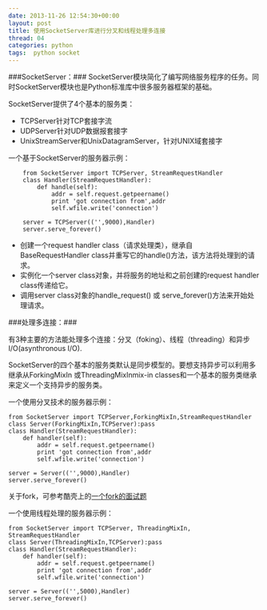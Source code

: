 ```yaml
---
date: 2013-11-26 12:54:30+00:00
layout: post
title: 使用SocketServer库进行分叉和线程处理多连接
thread: 04
categories: python 
tags:  python socket
---
```


###SocketServer：###
SocketServer模块简化了编写网络服务程序的任务。同时SocketServer模块也是Python标准库中很多服务器框架的基础。

SocketServer提供了4个基本的服务类：

- TCPServer针对TCP套接字流
- UDPServer针对UDP数据报套接字
- UnixStreamServer和UnixDatagramServer，针对UNIX域套接字

一个基于SocketServer的服务器示例：

		from SocketServer import TCPServer, StreamRequestHandler
		class Handler(StreamRequestHandler):
			def handle(self):
				addr = self.request.getpeername()
				print 'got connection from',addr
				self.wfile.write('connection')
		
		server = TCPServer(('',9000),Handler)
		server.serve_forever()


- 创建一个request handler class（请求处理类），继承自BaseRequestHandler class并重写它的handle()方法，该方法将处理到的请求。
- 实例化一个server class对象，并将服务的地址和之前创建的request handler class传递给它。
- 调用server class对象的handle_request() 或 serve_forever()方法来开始处理请求。

###处理多连接：###

有3种主要的方法能处理多个连接：分叉（foking）、线程（threading）和异步I/O(asynthronous I/O).

SocketServer的四个基本的服务类默认是同步模型的。要想支持异步可以利用多继承从ForkingMixIn 或ThreadingMixInmix-in classes和一个基本的服务类继承来定义一个支持异步的服务类。

一个使用分叉技术的服务器示例：

	from SocketServer import TCPServer,ForkingMixIn,StreamRequestHandler
	class Server(ForkingMixIn,TCPServer):pass
	class Handler(StreamRequestHandler):
		def handler(self):
			addr = self.request.getpeername()
			print 'got connection from',addr
			self.wfile.write('connection')
	
	server = Server(('',9000),Handler)
	server.serve_forever()

关于fork，可参考酷壳上的[一个fork的面试题](http://coolshell.cn/articles/7965.html)

一个使用线程处理的服务器示例：

	from SocketServer import TCPServer, ThreadingMixIn, StreamRequestHandler
	class Server(ThreadingMixIn,TCPServer):pass
	class Handler(StreamRequestHandler):
		def handler(self):
			addr = self.request.getpeername()
			print 'got connection from',addr
			self.wfile.write('connection')
		
	server = Server(('',5000),Handler)
	server.serve_forever()




